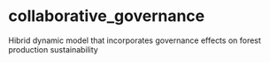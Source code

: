 # collaborative_governance
Hibrid dynamic model that incorporates governance effects on forest production sustainability
